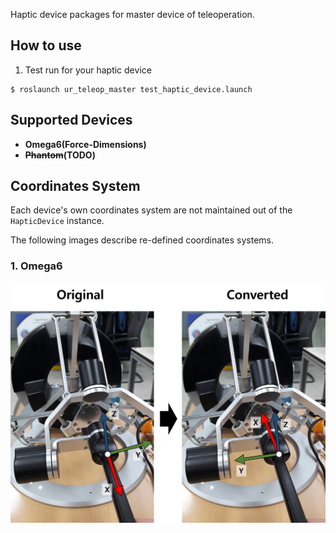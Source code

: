 Haptic device packages for master device of teleoperation.

## How to use

 1. Test run for your haptic device

  ```
  $ roslaunch ur_teleop_master test_haptic_device.launch
  ```

## Supported Devices

 * **Omega6(Force-Dimensions)**
 * **~~Phantom~~(TODO)**


## Coordinates System

 Each device's own coordinates system are not maintained  out of the `HapticDevice` instance.
 
 The following images describe re-defined coordinates  systems.
 
### 1. Omega6

  ![Omega6 Coordinates System](Omega6_coordinate_system.png)

